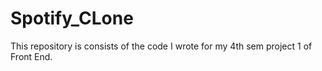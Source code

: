 # Spotify_CLone
This repository is consists of the code I wrote for my 4th sem project 1 of Front End.

